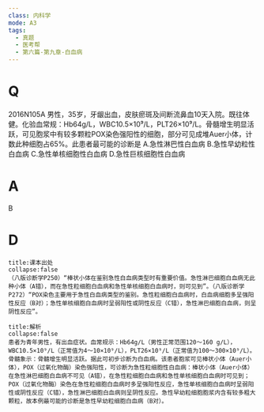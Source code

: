```yaml
---
class: 内科学
mode: A3
tags:
  - 真题
  - 医考帮
  - 第六篇-第九章-白血病
---
```


# Q
2016N105A 男性，35岁，牙龈出血，皮肤瘀斑及间断流鼻血10天入院。既往体健。化验血常规：Hb64g/L，WBC10.5×10⁹/L，PLT26×10⁹/L。骨髓增生明显活跃，可见胞浆中有较多颗粒POX染色强阳性的细胞，部分可见成堆Auer小体，计数此种细胞占65%。此患者最可能的诊断是
A.急性淋巴性白血病
B.急性早幼粒性白血病
C.急性单核细胞性白血病
D.急性巨核细胞性白血病

# A
B
# D
```ad-note
title:课本出处
collapse:false
（八版诊断学P250）“棒状小体在鉴别急性白血病类型时有重要价值。急性淋巴细胞白血病无此种小体（A错），而在急性粒细胞白血病和急性单核细胞白血病时，则可见到”。（八版诊断学P272）“POX染色主要用于急性白血病类型的鉴别。急性粒细胞白血病时，白血病细胞多呈强阳性反应（B对）；急性单核细胞白血病时呈弱阳性或阴性反应（C错），急性淋巴细胞白血病，则呈阴性反应”。
```

```ad-summary
title:解析
collapse:false
患者为青年男性，有出血症状。血常规示：Hb64g/L（男性正常范围120～160 g/L），WBC10.5×10⁹/L（正常值为4～10×10⁹/L），PLT26×10⁹/L（正常值为100～300×10⁹/L）。骨髓象示：骨髓增生明显活跃。据此可初步诊断为白血病。该患者胞浆可见棒状小体（Auer小体），POX（过氧化物酶）染色强阳性，可诊断为急性粒细胞性白血病：棒状小体（Auer小体）在急性淋巴细胞白血病不可见（A错），在急性粒细胞白血病和急性单核细胞白血病时可见到；POX（过氧化物酶）染色在急性粒细胞白血病时多呈强阳性反应，急性单核细胞白血病时呈弱阳性或阴性反应（C错），急性淋巴细胞白血病则呈阴性反应。急性早幼粒细胞胞浆内含有较多粗大颗粒，故本例最可能的诊断是急性早幼粒细胞白血病（B对）。
```

